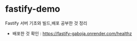 # fastify-demo

Fastify 서버 기초와 빌드,배포 공부한 것 정리

- 배포한 것 확인 : <https://fastify-gaboja.onrender.com/healthz>
